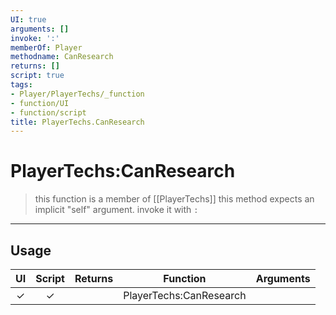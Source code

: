 ```yaml
---
UI: true
arguments: []
invoke: ':'
memberOf: Player
methodname: CanResearch
returns: []
script: true
tags:
- Player/PlayerTechs/_function
- function/UI
- function/script
title: PlayerTechs.CanResearch
---
```

# PlayerTechs:CanResearch
> this function is a member of [[PlayerTechs]]
> this method expects an implicit "self" argument. invoke it with `:`
-----
## Usage
|  UI | Script | Returns | Function | Arguments |
|:---:|:------:|-------:|:--------:|:---------|
|✓|✓||PlayerTechs:CanResearch||
